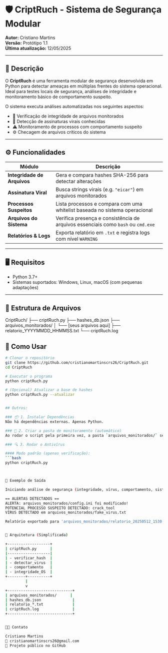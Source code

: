 # 🛡️ CriptRuch - Sistema de Segurança Modular

**Autor:** Cristiano Martins  
**Versão:** Protótipo 1.1  
**Última atualização:** 12/05/2025  

---

## 📌 Descrição

O **CriptRuch** é uma ferramenta modular de segurança desenvolvida em Python para detectar ameaças em múltiplas frentes do sistema operacional.  
Ideal para testes locais de segurança, análises de integridade e monitoramento básico de comportamento suspeito.

O sistema executa análises automatizadas nos seguintes aspectos:

- 🧬 Verificação de integridade de arquivos monitorados
- 🦠 Detecção de assinaturas virais conhecidas
- ⚠️ Monitoramento de processos com comportamento suspeito
- ⚙️ Checagem de arquivos críticos do sistema

---

## ⚙️ Funcionalidades

| Módulo                       | Descrição                                                                 |
|-----------------------------|--------------------------------------------------------------------------|
| **Integridade de Arquivos** | Gera e compara hashes SHA-256 para detectar alterações                  |
| **Assinatura Viral**        | Busca strings virais (e.g. `"eicar"`) em arquivos monitorados           |
| **Processos Suspeitos**     | Lista processos e compara com uma whitelist baseada no sistema operacional |
| **Arquivos do Sistema**     | Verifica presença e consistência de arquivos essenciais como `bash` ou `cmd.exe` |
| **Relatórios & Logs**       | Exporta relatório em `.txt` e registra logs com nível `WARNING`         |

---

## 🖥️ Requisitos

- Python 3.7+
- Sistemas suportados: Windows, Linux, macOS (com pequenas adaptações)

---

## 📂 Estrutura de Arquivos

CriptRuch/
├── criptRuch.py
├── hashes_db.json
├── arquivos_monitorados/
│ └── [seus arquivos aqui]
├── relatorio_YYYYMMDD_HHMMSS.txt
└── criptRuch.log



## 🚀 Como Usar

```bash
# Clonar o repositório
git clone https://github.com/cristianomartinscrs26/CriptRuch.git
cd CriptRuch

# Executar o programa
python criptRuch.py

# (Opcional) Atualizar a base de hashes
python criptRuch.py --atualizar


## Outros:

### 📦 1. Instalar Dependências
Não há dependências externas. Apenas Python.

### 📁 2. Criar a pasta de monitoramento (automático)
Ao rodar o script pela primeira vez, a pasta `arquivos_monitorados/` será criada automaticamente, se não existir.

### 🔍 3. Rodar o Antivírus

#### Modo padrão (apenas verificação):
```bash
python criptRuch.py



🧪 Exemplo de Saída

Iniciando análise de segurança (integridade, vírus, comportamento, sistema)...

== ALERTAS DETECTADOS ==
ALERTA: arquivos_monitorados/config.ini foi modificado!
POTENCIAL PROCESSO SUSPEITO DETECTADO: crack_tool
VÍRUS DETECTADO em arquivos_monitorados/fake_virus.txt

Relatório exportado para 'arquivos_monitorados/relatorio_20250512_1530.txt'.


🧱 Arquitetura (Simplificada)

+-------------------+
| criptRuch.py      |
|-------------------|
| - verificar_hash  |
| - detectar_virus  |
| - comportamento   |
| - integridade_OS  |
+--------+----------+
         |
         v
+-----------------------------+
| arquivos_monitorados/      |
| hashes_db.json              |
| relatorio_*.txt             |
| criptRuch.log               |
+-----------------------------+


🧑‍💻 Contato

Cristiano Martins
📧 cristianomartinscrs26@gmail.com
🔗 Projeto público no GitHub
